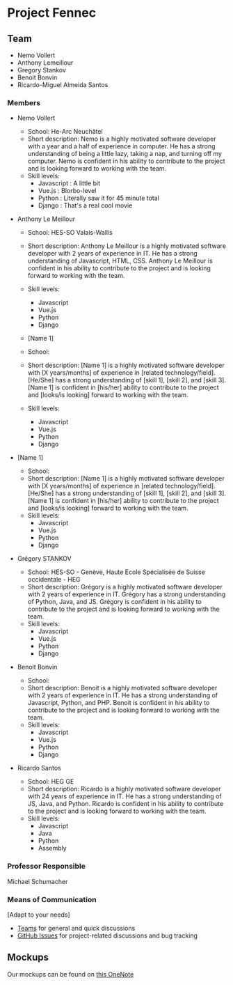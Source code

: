 # Project Fennec

## Team
- Nemo Vollert
- Anthony Lemeillour
- Gregory Stankov
- Benoit Bonvin
- Ricardo-Miguel Almeida Santos

### Members
- Nemo Vollert
  - School: He-Arc Neuchâtel
  - Short description: Nemo is a highly motivated software developer with a year and a half of experience in computer. He has a strong understanding of being a little lazy, taking a nap, and turning off my computer. Nemo is confident in his ability to contribute to the project and is looking forward to working with the team.
  - Skill levels:
    - Javascript : A little bit
    - Vue.js : Blorbo-level
    - Python : Literally saw it for 45 minute total
    - Django : That's a real cool movie
    
- Anthony Le Meillour
  - School: HES-SO Valais-Wallis
  - Short description: Anthony Le Meillour is a highly motivated software developer with 2 years of experience in IT. He has a strong understanding of Javascript, HTML, CSS. Anthony Le Meillour is confident in his ability to contribute to the project and is looking forward to working with the team.
  - Skill levels:
    - Javascript
    - Vue.js
    - Python
    - Django
    
  - [Name 1]
  - School:
  - Short description: [Name 1] is a highly motivated software developer with [X years/months] of experience in [related technology/field]. [He/She] has a strong understanding of [skill 1], [skill 2], and [skill 3]. [Name 1] is confident in [his/her] ability to contribute to the project and [looks/is looking] forward to working with the team.
  - Skill levels:
    - Javascript
    - Vue.js
    - Python
    - Django
    
- [Name 1]
  - School:
  - Short description: [Name 1] is a highly motivated software developer with [X years/months] of experience in [related technology/field]. [He/She] has a strong understanding of [skill 1], [skill 2], and [skill 3]. [Name 1] is confident in [his/her] ability to contribute to the project and [looks/is looking] forward to working with the team.
  - Skill levels:
    - Javascript
    - Vue.js
    - Python
    - Django

- Grégory STANKOV
  - School: HES-SO - Genève, Haute Ecole Spécialisée de Suisse occidentale - HEG 
  - Short description: Grégory is a highly motivated software developer with 2 years of experience in IT. Grégory has a strong understanding of Python, Java, and JS. Grégory is confident in his ability to contribute to the project and is looking forward to working with the team.
  - Skill levels:
    - Javascript
    - Vue.js
    - Python
    - Django
    
- Benoit Bonvin
  - School:
  - Short description: Benoit is a highly motivated software developer with 2 years of experience in IT. He has a strong understanding of Javascript, Python, and PHP.  Benoit is confident in his ability to contribute to the project and is looking forward to working with the team.
  - Skill levels:
    - Javascript
    - Vue.js
    - Python
    - Django
    
- Ricardo Santos
  - School: HEG GE
  - Short description: Ricardo is a highly motivated software developer with 24 years of experience in IT. He has a strong understanding of JS, Java, and Python. Ricardo is confident in his ability to contribute to the project and is looking forward to working with the team.
  - Skill levels:
    - Javascript
    - Java
    - Python
    - Assembly


### Professor Responsible
Michael Schumacher

### Means of Communication
[Adapt to your needs]
- [Teams](https://teams.microsoft.com/l/team/19%3ajm4VyNKKk_l-duXbNetcjXE8cco0EGKKDD_oz2Pl5DQ1%40thread.tacv2/conversations?groupId=75ea3a7c-2843-4595-b17b-289de91de09e&tenantId=a372f724-c0b2-4ea0-abfb-0eb8c6f84e40) for general and quick discussions
- [GitHub Issues](https://github.com/heg-interschool/project-fennec/issues) for project-related discussions and bug tracking

## Mockups

Our mockups can be found on [this OneNote](https://hessoit.sharepoint.com/:o:/s/2023-65-41Inter-schoolSoftware-GrF/EjoY0racLiFKil18lKDJDoMBkYBlCuV4gQypUHV9tbV4CA?email=nemo.vollert%40he-arc.ch&e=lnok30)

